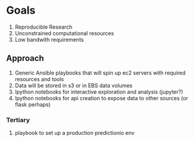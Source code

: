 # Goals

1. Reproducible Research
1. Unconstrained computational resources
1. Low bandwith requirements

## Approach 

1. Generic Ansible playbooks that will spin up ec2 servers with required resources and tools
1. Data will be stored in s3 or in EBS data volumes 
1. Ipython notebooks for interactive exploration and analysis (jupyter?)
1. Ipython notebooks for api creation to expose data to other sources (or flask perhaps)

### Tertiary
1. playbook to set up a production predictionio env

